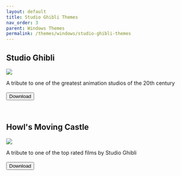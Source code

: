 ```yaml
---
layout: default
title: Studio Ghibli Themes
nav_order: 3
parent: Windows Themes
permalink: /themes/windows/studio-ghibli-themes
---
```


<div class="card">
    <div class="container">
        <h2 class="text-delta">Studio Ghibli</h2>
        <img src="https://images-wixmp-ed30a86b8c4ca887773594c2.wixmp.com/i/836bd001-fc1e-41ac-8fce-917bee5d1f0e/dio7nnc-6098ba2b-d3be-416f-ad85-7edbbb248d87.png/v1/fill/w_1174,h_522,q_80,strp/studio_ghibli_theme_by_og_nimbi_dio7nnc-fullview.jpg" class="squared-corners">
        <p class="text-delta">A tribute to one of the greatest animation studios of the 20th century<br /><br />
        <a href="https://www.deviantart.com/og-nimbi/art/Studio-Ghibli-Theme-1129059192" target="_blank">
            <button type="button" name="button" class="btn">Download</button></a></p>
    </div>
</div>
<br />
<div class="card">
    <div class="container">
        <h2 class="text-delta">Howl's Moving Castle</h2>
        <img src="https://images-wixmp-ed30a86b8c4ca887773594c2.wixmp.com/i/836bd001-fc1e-41ac-8fce-917bee5d1f0e/dio7w97-541f9b72-62e9-42f4-b6e9-9ad2b012ee58.png/v1/fill/w_1200,h_509,q_80,strp/howl_s_moving_castle_theme_by_og_nimbi_dio7w97-fullview.jpg" class="squared-corners">
        <p class="text-delta">A tribute to one of the top rated films by Studio Ghibli<br /><br />
        <a href="https://www.deviantart.com/og-nimbi/art/Howl-s-Moving-Castle-Theme-1129070347" target="_blank">
            <button type="button" name="button" class="btn">Download</button></a></p>
    </div>
</div>